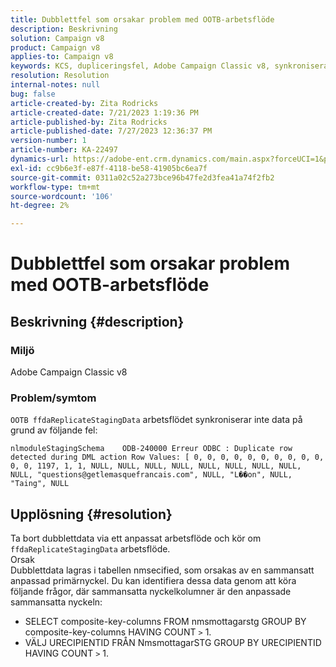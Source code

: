 ```yaml
---
title: Dubblettfel som orsakar problem med OOTB-arbetsflöde
description: Beskrivning
solution: Campaign v8
product: Campaign v8
applies-to: Campaign v8
keywords: KCS, dupliceringsfel, Adobe Campaign Classic v8, synkronisera data
resolution: Resolution
internal-notes: null
bug: false
article-created-by: Zita Rodricks
article-created-date: 7/21/2023 1:19:36 PM
article-published-by: Zita Rodricks
article-published-date: 7/27/2023 12:36:37 PM
version-number: 1
article-number: KA-22497
dynamics-url: https://adobe-ent.crm.dynamics.com/main.aspx?forceUCI=1&pagetype=entityrecord&etn=knowledgearticle&id=7bfa0e37-c927-ee11-9966-6045bd0065b6
exl-id: cc9b6e3f-e87f-4118-be58-41905bc6ea7f
source-git-commit: 0311a02c52a273bce96b47fe2d3fea41a74f2fb2
workflow-type: tm+mt
source-wordcount: '106'
ht-degree: 2%

---
```


# Dubblettfel som orsakar problem med OOTB-arbetsflöde

## Beskrivning {#description}


### Miljö

Adobe Campaign Classic v8

### Problem/symtom

`OOTB ffdaReplicateStagingData` arbetsflödet synkroniserar inte data på grund av följande fel:

`nlmoduleStagingSchema    ODB-240000 Erreur ODBC : Duplicate row detected during DML action Row Values: [ 0, 0, 0, 0, 0, 0, 0, 0, 0, 0, 0, 0, 1197, 1, 1, NULL, NULL, NULL, NULL, NULL, NULL, NULL, NULL, NULL, "questions@getlemasquefrancais.com", NULL, "L��on", NULL, "Taing", NULL`




## Upplösning {#resolution}


Ta bort dubblettdata via ett anpassat arbetsflöde och kör om `ffdaReplicateStagingData` arbetsflöde.
<br>Orsak <br>
Dubblettdata lagras i tabellen nmsecified, som orsakas av en sammansatt anpassad primärnyckel. Du kan identifiera dessa data genom att köra följande frågor, där sammansatta nyckelkolumner är den anpassade sammansatta nyckeln:

- SELECT composite-key-columns FROM nmsmottagarstg GROUP BY composite-key-columns HAVING COUNT `>`  1.
- VÄLJ URECIPIENTID FRÅN NmsmottagarSTG GROUP BY URECIPIENTID HAVING COUNT `>`  1.
